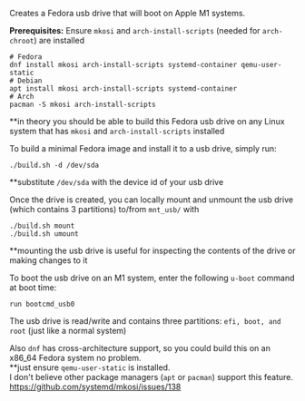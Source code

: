 Creates a Fedora usb drive that will boot on Apple M1 systems.

**Prerequisites:** Ensure ```mkosi``` and ```arch-install-scripts``` (needed for ```arch-chroot```) are installed  
```
# Fedora
dnf install mkosi arch-install-scripts systemd-container qemu-user-static
# Debian
apt install mkosi arch-install-scripts systemd-container
# Arch
pacman -S mkosi arch-install-scripts
```
\*\*in theory you should be able to build this Fedora usb drive on any Linux system that has ```mkosi``` and ```arch-install-scripts``` installed  

To build a minimal Fedora image and install it to a usb drive, simply run:
```
./build.sh -d /dev/sda
```

**substitute ```/dev/sda``` with the device id of your usb drive

Once the drive is created, you can locally mount and unmount the usb drive (which contains 3 partitions) to/from ```mnt_usb/``` with 
```
./build.sh mount
./build.sh umount
```
\*\*mounting the usb drive is useful for inspecting the contents of the drive or making changes to it   

To boot the usb drive on an M1 system, enter the following ```u-boot``` command at boot time:
```
run bootcmd_usb0
```

The usb drive is read/write and contains three partitions: ```efi, boot, and root``` (just like a normal system)  

Also ```dnf``` has cross-architecture support, so you could build this on an x86_64 Fedora system no problem.  
\*\*just ensure ```qemu-user-static``` is installed.   
I don't believe other package managers (```apt``` or ```pacman```) support this feature.  
https://github.com/systemd/mkosi/issues/138
